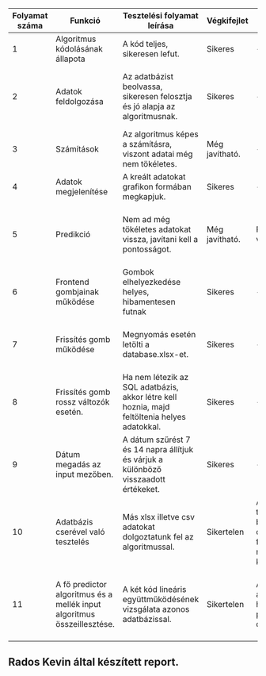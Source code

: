 | Folyamat száma  | Funkció | Tesztelési folyamat leírása | Végkifejlet | Komment | Várt eredmény| Időpont|
| ------------- | ------------- | ------------- | ------------- | ------------- | ------------- | ------------- |
| 1  | Algoritmus kódolásának állapota | A kód teljes, sikeresen lefut. | Sikeres | - | Hibamentes futás. | 2021.12.13 |
| 2  | Adatok feldolgozása  | Az adatbázist beolvassa, sikeresen felosztja és jó alapja az algoritmusnak. | Sikeres | - | Adatbázis feldolgozás illetve szükségtelen adatok kiszűrése. | 2021.12.13
| 3  | Számítások  | Az algoritmus képes a számításra, viszont adatai még nem tökéletes. | Még javítható. | - | Tökéletes matematikai pontossággal való számítás. | 2021.12.13 |
| 4  | Adatok megjelenítése  | A kreált adatokat grafikon formában megkapjuk. | Sikeres | - | Vizuális reprezentálása az adatoknak. | 2021.12.13 |
| 5  | Predikció  | Nem ad még tökéletes adatokat vissza, javítani kell a pontosságot. | Még javítható. | Pontossággal való gondok. | A grafikonon ábrázolt görbébe tökéletesen beleillő adat visszaadása. | 2021.12.13 |
| 6  | Frontend gombjainak működése  | Gombok elhelyezkedése helyes, hibamentesen futnak | Sikeres | - | Hibaüzenet nélkül adja vissza a várt értéket. | 2021.12.20 |
| 7  | Frissítés gomb működése | Megnyomás esetén letölti a database.xlsx-et. | Sikeres | - | A letöltés megtörténik, az adatbázis használatra kész. | 2021.12.20 |
| 8  | Frissítés gomb rossz változók esetén. | Ha nem létezik az SQL adatbázis, akkor létre kell hoznia, majd feltöltenia helyes adatokkal. | Sikeres | - | Rossz változók esetén az elvárt adatok feltöltése. | 2021.12.20 |
| 9  | Dátum megadás az input mezőben. | A dátum szűrést 7 és 14 napra állítjuk és várjuk a különböző visszaadott értékeket. | Sikeres | - |Egyaránt helyes visszatérési érték megállapítása. | 2021.12.20 |
| 10 | Adatbázis cserével való tesztelés | Más xlsx illetve csv adatokat dolgoztatunk fel az algoritmussal. | Sikertelen | Az xlsx-et tökéletesen beolvassa, csv feldolgozást még javítani kell. |Kiterjesztéstől függetlenül helyes beolvasás az elvárható.| 2021.12.20 |
| 11 | A fő predictor algoritmus és a mellék input algoritmus összeillesztése. | A két kód lineáris együttműködésének vizsgálata azonos adatbázissal. | Sikertelen | Az input algoritmus hibás pontosággal dolgozik. | Második algoritmus fejlesztésre szorul. | Tökéletes pontossággal való együttműködés a két kód megírása között. | 2021.12.20 |


## Rados Kevin által készített report.
